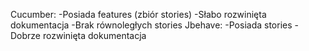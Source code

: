 Cucumber:
-Posiada features (zbiór stories)
-Słabo rozwinięta dokumentacja
-Brak równoległych stories
Jbehave:
-Posiada stories
-Dobrze rozwinięta dokumentacja